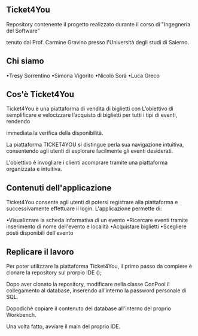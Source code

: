 Ticket4You
-------------
Repository contenente il progetto realizzato durante il corso di "Ingegneria del Software"   

tenuto dal Prof. Carmine Gravino presso l'Università degli studi di Salerno.

Chi siamo
------------
•Tresy Sorrentino
•Simona Vigorito
•Nicolò Sorà
•Luca Greco

Cos'è Ticket4You
------------
Ticket4You è una piattaforma di vendita di biglietti con L’obiettivo di semplificare e velocizzare l’acquisto di biglietti per tutti i tipi di eventi, rendendo

immediata la verifica della disponibilità.

La piattaforma TICKET4YOU si distingue perla sua navigazione intuitiva, consentendo agli utenti di esplorare facilmente gli eventi desiderati.


L'obiettivo è invogliare i clienti acomprare tramite una piattaforma organizzata e intuitiva.

Contenuti dell'applicazione
------------
Ticket4You consente agli utenti di potersi registrare alla piattaforma e successivamente effettuare il login. L'applicazione permette di:


•Visualizzare la scheda informativa di un evento
•Ricercare eventi tramite inserimento di nome dell'evento e località
•Acquistare biglietti
•Scegliere posti disponibili dell'evento



Replicare il lavoro
------------
Per poter utilizzare la piattaforma Ticket4You, il primo passo da compiere è clonare la repository sul prorpio IDE ();


Dopo aver clonato la repository, modificare nella classe ConPool il collegamento al database, inserendo all'interno la password personale di SQL.


Dopodichè copiare il contenuto del database all'interno del proprio Workbench.


Una volta fatto, avviare il main del proprio IDE.





